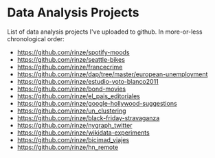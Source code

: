 # Data Analysis Projects  

List of data analysis projects I've uploaded to github. In more-or-less 
chronological order:

* https://github.com/rinze/spotify-moods
* https://github.com/rinze/seattle-bikes
* https://github.com/rinze/francecrime
* https://github.com/rinze/dap/tree/master/european-unemployment
* https://github.com/rinze/estudio-voto-blanco2011
* https://github.com/rinze/bond-movies
* https://github.com/rinze/el_pais_editoriales
* https://github.com/rinze/google-hollywood-suggestions
* https://github.com/rinze/un_clustering
* https://github.com/rinze/black-friday-stravaganza
* https://github.com/rinze/nygraph_twitter
* https://github.com/rinze/wikidata-experiments
* https://github.com/rinze/bicimad_viajes
* https://github.com/rinze/hn_remote
